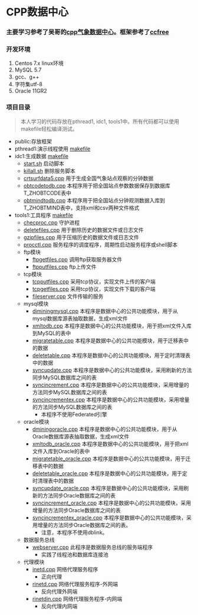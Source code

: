 # CPP数据中心
### 主要学习参考了吴哥的[cpp气象数据中心](https://coding.imooc.com/learn/list/546.html)。框架参考了[ccfree](https://github.com/zhuzhenxxx/ccfree)

### 开发环境

1. Centos 7.x linux环境
2. MySQL 5.7
3. gcc、g++
4. 字符集utf-8
5. Oracle 11GR2 

### 项目目录
> 本人学习的代码存放在pthread1, idc1, tools1中。所有代码都可以使用makefile轻松编译测试。
* public:存放框架
* pthread1:演示线程使用 [makefile](pthread1/makefile)
* idc1:生成数据 [makefile](idc1/c/makefile)
  * [start.sh](idc1/c/start.sh) 启动脚本
  * [killall.sh](idc1/c/start.sh) 删除服务脚本
  * [crtsurfdata5.cpp](idc1/c/crtsurfdata5.cpp) 用于生成全国气象站点观察的分钟数据
  * [obtcodetodb.cpp](idc1/c/obtcodetodb.cpp) 本程序用于把全国站点参数数据保存到数据库T_ZHOBTCODE表中
  * [obtmindtodb.cpp](idc1/c/obtmindtodb.cpp) 本程序用于把全国站点分钟观测数据入库到T_ZHOBTMIND表中，支持xml和csv两种文件格式
* tools1:工具程序 [makefile](tools1/c/makefile)
  * [checproc.cpp](tools1/c/checkproc.cpp) 守护进程
  * [deletefiles.cpp](tools1/c/deletefiles.cpp) 用于删除历史的数据文件或日志文件
  * [gzipfiles.cpp](tools1/c/gzipfiles.cpp) 用于压缩历史的数据文件或日志文件
  * [procctl.cpp](tools1/c/procctl.cpp) 服务程序的调度程序，周期性启动服务程序或shell脚本
  * ftp模块
    * [ftpgetfiles.cpp](tools1/c/ftpgetfiles.cpp) 调用ftp获取服务器文件
    * [ftpputfiles.cpp](tools1/c/ftpputfiles.cpp) ftp上传文件
  * tcp模块
    * [tcpputfiles.cpp](tools1/c/tcpputfiles.cpp) 采用tcp协议，实现文件上传的客户端
    * [tcpgetfiles.cpp](tools1/c/tcpgetfiles.cpp) 采用tcp协议，实现文件下载的客户端
    * [fileserver.cpp](tools1/c/fileserver.cpp) 文件传输的服务
  * mysql模块
    * [diminingmysql.cpp](tools1/c/dminingmysql.cpp) 本程序是数据中心的公共功能模块，用于从mysql数据库源表抽取数据，生成xml文件
    * [xmltodb.cpp](tools1/c/xmltodb.cpp) 本程序是数据中心的公共功能模块，用于把xml文件入库到MySQL的表中
    * [migratetable.cpp](tools1/c/migratetable.cpp) 本程序是数据中心的公共功能模块，用于迁移表中的数据
    * [deletetable.cpp](tools1/c/deletetable.cpp) 本程序是数据中心的公共功能模块，用于定时清理表中的数据
    * [syncupdate.cpp](tools1/c/syncupdate.cpp) 本程序是数据中心的公共功能模块，采用刷新的方法同步MySQL数据库之间的表
    * [syncincrement.cpp](tools1/c/syncincrement.cpp) 本程序是数据中心的公共功能模块，采用增量的方法同步MySQL数据库之间的表
    * [syncincrementex.cpp](tools1/c/syncincrementex.cpp) 本程序是数据中心的公共功能模块，采用增量的方法同步MySQL数据库之间的表
      * 本程序不使用Federated引擎
  * oracle模块
    * [dminingoracle.cpp](tools1/c/dminingoracle.cpp) 本程序是数据中心的公共功能模块，用于从Oracle数据库源表抽取数据，生成xml文件
    * [xmltodb_oracle.cpp](tools1/c/xmltodb_oracle.cpp) 本程序是数据中心的公共功能模块，用于把xml文件入库到Oracle的表中
    * [migratetable_oracle.cpp](tools1/c/migratetable_oracle.cpp) 本程序是数据中心的公共功能模块，用于迁移表中的数据
    * [deletetable_oracle.cpp](tools1/c/deletetable_oracle.cpp) 本程序是数据中心的公共功能模块，用于定时清理表中的数据
    * [syncupdate_oracle.cpp](tools1/c/syncupdate_oracle.cpp) 本程序是数据中心的公共功能模块，采用刷新的方法同步Oracle数据库之间的表
    * [syncincrement_oracle.cpp](tools1/c/syncincrement_oracle.cpp) 本程序是数据中心的公共功能模块，采用增量的方法同步Oracle数据库之间的表
    * [syncincrementex_oracle.cpp](tools1/c/syncincrementex_oracle.cpp) 本程序是数据中心的公共功能模块，采用增量的方法同步Oracle数据库之间的表。
      *  注意，本程序不使用dblink。
  * 数据服务总线
    * [webserver.cpp](tools1/c/webserver.cpp) 此程序是数据服务总线的服务端程序
      * 实践了线程池和数据库连接池
  * 代理模块
    * [inetd.cpp](tools1/c/inetd.cpp) 网络代理服务程序
      * 正向代理
    * [rinetd.cpp](tools1/c/rinetd.cpp) 网络代理服务程序-外网端
      * 反向代理外网端
    * [rinetdin.cpp](tools1/c/rinetdin.cpp) 网络代理服务程序-内网端
      * 反向代理内网端